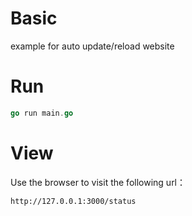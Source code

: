 # Basic
example for auto update/reload website

# Run
```go
go run main.go
```

# View
Use the browser to visit the following url：
```
http://127.0.0.1:3000/status
```
